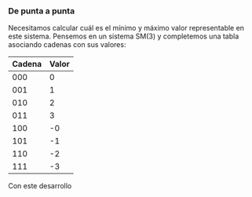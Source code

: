 ### De punta a punta

Necesitamos calcular cuál es el mínimo y máximo valor representable en este sistema. Pensemos en un sistema SM(3) y completemos una tabla asociando cadenas con sus valores:

| Cadena | Valor |
|---|---|
|000| 0 |
|001| 1 |
|010| 2 |
|011| 3 |
|100| -0 |
|101| -1|
|110| -2 |
|111| -3 |


Con este desarrollo